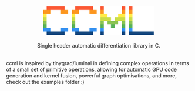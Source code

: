<p align="center">
    <img src="assets/logo.png" style="width: 60%" /><br/><br/>Single header
    automatic differentiation library in C.<br/><br/>
</p>

ccml is inspired by tinygrad/luminal in defining complex operations in terms of a small set of primitive operations, allowing for automatic GPU code generation and kernel fusion, powerful graph optimisations, and more, check out the examples folder :)

